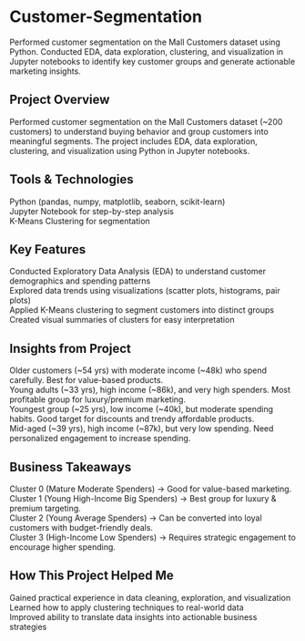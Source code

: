 # Customer-Segmentation
Performed customer segmentation on the Mall Customers dataset using Python. Conducted EDA, data exploration, clustering, and visualization in Jupyter notebooks to identify key customer groups and generate actionable marketing insights.

## Project Overview
Performed customer segmentation on the Mall Customers dataset (~200 customers) to understand buying behavior and group customers into meaningful segments. The project includes EDA, data exploration, clustering, and visualization using Python in Jupyter notebooks.

## Tools & Technologies
Python (pandas, numpy, matplotlib, seaborn, scikit-learn)  
Jupyter Notebook for step-by-step analysis  
K-Means Clustering for segmentation  

## Key Features
Conducted Exploratory Data Analysis (EDA) to understand customer demographics and spending patterns  
Explored data trends using visualizations (scatter plots, histograms, pair plots)  
Applied K-Means clustering to segment customers into distinct groups  
Created visual summaries of clusters for easy interpretation  

## Insights from Project
Older customers (~54 yrs) with moderate income (~48k) who spend carefully. Best for value-based products.  
Young adults (~33 yrs), high income (~86k), and very high spenders. Most profitable group for luxury/premium marketing.  
Youngest group (~25 yrs), low income (~40k), but moderate spending habits. Good target for discounts and trendy affordable products.  
Mid-aged (~39 yrs), high income (~87k), but very low spending. Need personalized engagement to increase spending.  

## Business Takeaways
Cluster 0 (Mature Moderate Spenders) → Good for value-based marketing.  
Cluster 1 (Young High-Income Big Spenders) → Best group for luxury & premium targeting.  
Cluster 2 (Young Average Spenders) → Can be converted into loyal customers with budget-friendly deals.  
Cluster 3 (High-Income Low Spenders) → Requires strategic engagement to encourage higher spending.  

## How This Project Helped Me
Gained practical experience in data cleaning, exploration, and visualization  
Learned how to apply clustering techniques to real-world data  
Improved ability to translate data insights into actionable business strategies  
